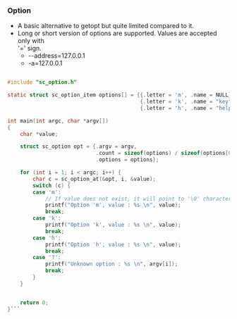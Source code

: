 ### Option

- A basic alternative to getopt but quite limited compared to it.
- Long or short version of options are supported. Values are accepted only with  
  '=' sign.
  - --address=127.0.0.1
  - -a=127.0.0.1

```c

#include "sc_option.h"

static struct sc_option_item options[] = {{.letter = 'm', .name = NULL},
                                          {.letter = 'k', .name = "key"},
                                          {.letter = 'h', .name = "help"}};

int main(int argc, char *argv[])
{
    char *value;

    struct sc_option opt = {.argv = argv,
                            .count = sizeof(options) / sizeof(options[0]),
                            .options = options};

    for (int i = 1; i < argc; i++) {
        char c = sc_option_at(&opt, i, &value);
        switch (c) {
        case 'm':
            // If value does not exist, it will point to '\0' character.
            printf("Option 'm', value : %s \n", value);
            break;
        case 'k':
            printf("Option 'k', value : %s \n", value);
            break;
        case 'h':
            printf("Option 'h', value : %s \n", value);
            break;
        case '?':
            printf("Unknown option : %s \n", argv[i]);
            break;
        }
    }


    return 0;
}```

